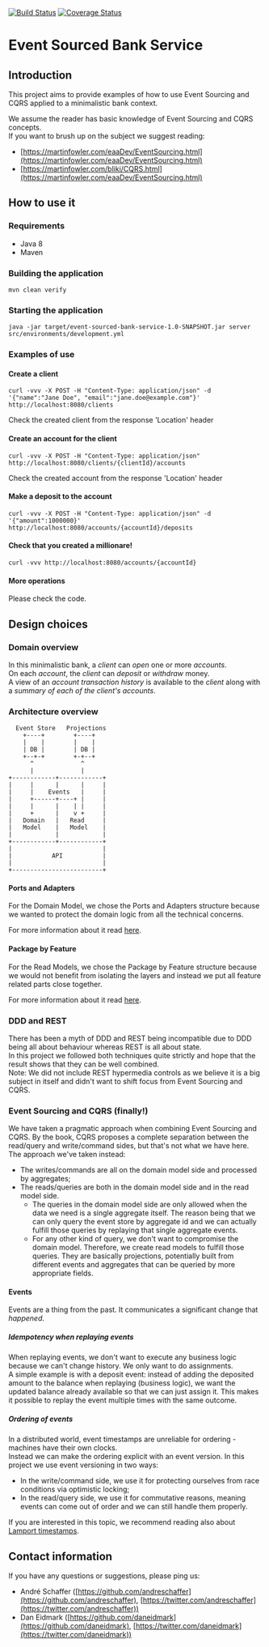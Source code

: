 [![Build Status](https://travis-ci.org/andreschaffer/event-sourced-bank-service.svg?branch=master)](https://travis-ci.org/andreschaffer/event-sourced-bank-service)
[![Coverage Status](https://coveralls.io/repos/github/andreschaffer/event-sourced-bank-service/badge.svg?branch=master)](https://coveralls.io/github/andreschaffer/event-sourced-bank-service?branch=master)
# Event Sourced Bank Service
## Introduction
This project aims to provide examples of how to use Event Sourcing and CQRS applied to a minimalistic bank context.  

We assume the reader has basic knowledge of Event Sourcing and CQRS concepts.  
If you want to brush up on the subject we suggest reading:  
- [https://martinfowler.com/eaaDev/EventSourcing.html](https://martinfowler.com/eaaDev/EventSourcing.html)
- [https://martinfowler.com/bliki/CQRS.html](https://martinfowler.com/eaaDev/EventSourcing.html)

## How to use it
### Requirements
- Java 8
- Maven

### Building the application
``` mvn clean verify ```

### Starting the application
``` java -jar target/event-sourced-bank-service-1.0-SNAPSHOT.jar server src/environments/development.yml ```

### Examples of use
#### Create a client
``` curl -vvv -X POST -H "Content-Type: application/json" -d '{"name":"Jane Doe", "email":"jane.doe@example.com"}' http://localhost:8080/clients ```

Check the created client from the response 'Location' header

#### Create an account for the client
``` curl -vvv -X POST -H "Content-Type: application/json" http://localhost:8080/clients/{clientId}/accounts ```

Check the created account from the response 'Location' header

#### Make a deposit to the account
``` curl -vvv -X POST -H "Content-Type: application/json" -d '{"amount":1000000}' http://localhost:8080/accounts/{accountId}/deposits ```

#### Check that you created a millionare!
``` curl -vvv http://localhost:8080/accounts/{accountId} ```

#### More operations
Please check the code.

## Design choices
### Domain overview
In this minimalistic bank, a _client_ can _open_ one or more _accounts_.  
On each _account_, the _client_ can _deposit_ or _withdraw_ money.  
A view of an _account transaction history_ is available to the _client_ along with a _summary of each of the client's accounts_.

### Architecture overview
      Event Store   Projections
        +----+        +----+
        |    |        |    |
        | DB |        | DB |
        +--+-+        +-+--+
          ^             ^
          |             |
    +------------+------------+
    |     |      |      |     |
    |     |    Events   |     |
    |     +------+----+ |     |
    |     |      |    | |     |
    |     +      |    v +     |
    |   Domain   |   Read     |
    |   Model    |   Model    |
    |            |            |
    +------------+------------+
    |                         |
    |           API           |
    |                         |
    +-------------------------+ 

#### Ports and Adapters
For the Domain Model, we chose the Ports and Adapters structure because we wanted to protect the domain logic from
all the technical concerns.

For more information about it read [here](http://www.dossier-andreas.net/software_architecture/ports_and_adapters.html).

#### Package by Feature
For the Read Models, we chose the Package by Feature structure because we would not benefit from isolating the layers
and instead we put all feature related parts close together. 

For more information about it read [here](http://www.javapractices.com/topic/TopicAction.do?Id=205).

### DDD and REST
There has been a myth of DDD and REST being incompatible due to DDD being all about behaviour
whereas REST is all about state.  
In this project we followed both techniques quite strictly and hope that the result shows that they can be well combined.  
Note: We did not include REST hypermedia controls as we believe it is a big subject in itself and didn't want to shift focus from Event Sourcing and CQRS.

### Event Sourcing and CQRS (finally!)
We have taken a pragmatic approach when combining Event Sourcing and CQRS. 
By the book, CQRS proposes a complete separation between the read/query and write/command sides,
but that's not what we have here.
The approach we've taken instead:
- The writes/commands are all on the domain model side and processed by aggregates;
- The reads/queries are both in the domain model side and in the read model side.
  - The queries in the domain model side are only allowed when the data we need is a single aggregate itself.
    The reason being that we can only query the event store by aggregate id
    and we can actually fulfill those queries by replaying that single aggregate events.
  - For any other kind of query, we don't want to compromise the domain model.
    Therefore, we create read models to fulfill those queries.
    They are basically projections, potentially built from different events and aggregates
    that can be queried by more appropriate fields. 
    
#### Events
Events are a thing from the past. It communicates a significant change that _happened_. 

##### Idempotency when replaying events
When replaying events, we don't want to execute any business logic because we can't change history. We only want to do assignments.  
A simple example is with a deposit event: instead of adding the deposited amount to the balance when replaying (business logic), we want 
the updated balance already available so that we can just assign it. This makes it possible to replay the event multiple times with the same outcome.

##### Ordering of events
In a distributed world, event timestamps are unreliable for ordering - machines have their own clocks.  
Instead we can make the ordering explicit with an event version.
In this project we use event versioning in two ways:
- In the write/command side, we use it for protecting ourselves from race conditions via optimistic locking;
- In the read/query side, we use it for commutative reasons, meaning events can come out of order and we can still handle them properly.

If you are interested in this topic, we recommend reading also about [Lamport timestamps](https://en.wikipedia.org/wiki/Lamport_timestamps).

## Contact information
If you have any questions or suggestions, please ping us:
- André Schaffer ([https://github.com/andreschaffer](https://github.com/andreschaffer), [https://twitter.com/andreschaffer](https://twitter.com/andreschaffer))
- Dan Eidmark ([https://github.com/daneidmark](https://github.com/daneidmark), [https://twitter.com/daneidmark](https://twitter.com/daneidmark))

